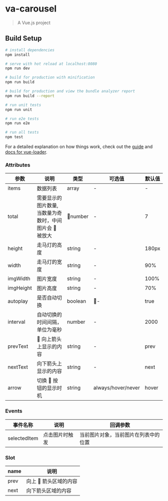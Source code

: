 # va-carousel

> A Vue.js project

## Build Setup

```bash
# install dependencies
npm install

# serve with hot reload at localhost:8080
npm run dev

# build for production with minification
npm run build

# build for production and view the bundle analyzer report
npm run build --report

# run unit tests
npm run unit

# run e2e tests
npm run e2e

# run all tests
npm test
```

For a detailed explanation on how things work, check out the [guide](http://vuejs-templates.github.io/webpack/) and [docs for vue-loader](http://vuejs.github.io/vue-loader).

### Attributes

| 参数      | 说明                                                  | 类型    | 可选值             | 默认值 |
| --------- | ----------------------------------------------------- | ------- | ------------------ | ------ |
| items     | 数据列表                                              | array   | -                  | -      |
| total     | 需要显示的图片数量,当数量为奇数时，中间图片会  被放大 | number  | -                  | 7      |
| height    | 走马灯的高度                                          | string  | -                  | 180px  |
| width     | 走马灯的宽度                                          | string  | -                  | 90%    |
| imgWidth  | 图片宽度                                              | string  | -                  | 100%   |
| imgHeight | 图片高度                                              | string  | -                  | 70%    |
| autoplay  | 是否自动切换                                          | boolean | -                  | true   |
| interval  | 自动切换的时间间隔，单位为毫秒                        | number  | -                  | 2000   |
| prevText  |  向上箭头上显示的内容                                 | string  | -                  | prev   |
| nextText  | 向下箭头上显示的内容                                  | string  | -                  | next   |
| arrow     | 切换  按钮的显示时机                                  | string  | always/hover/never | hover  |

### Events

| 事件名称     | 说明           | 回调参数                             |
| ------------ | -------------- | ------------------------------------ |
| selectedItem | 点击图片时触发 | 当前图片对象，当前图片在列表中的位置 |

### Slot

| name | 说明                 |
| ---- | -------------------- |
| prev | 向上  箭头区域的内容 |
| next | 向下箭头区域的内容   |
